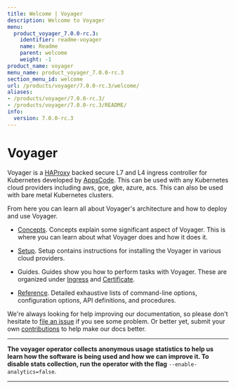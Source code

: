 ```yaml
---
title: Welcome | Voyager
description: Welcome to Voyager
menu:
  product_voyager_7.0.0-rc.3:
    identifier: readme-voyager
    name: Readme
    parent: welcome
    weight: -1
product_name: voyager
menu_name: product_voyager_7.0.0-rc.3
section_menu_id: welcome
url: /products/voyager/7.0.0-rc.3/welcome/
aliases:
- /products/voyager/7.0.0-rc.3/
- /products/voyager/7.0.0-rc.3/README/
info:
  version: 7.0.0-rc.3
---
```


# Voyager

Voyager is a [HAProxy](http://www.haproxy.org/) backed secure L7 and L4 ingress controller for Kubernetes developed by [AppsCode](https://appscode.com). This can be used with any Kubernetes cloud providers including aws, gce, gke, azure, acs. This can also be used with bare metal Kubernetes clusters.

From here you can learn all about Voyager's architecture and how to deploy and use Voyager.

- [Concepts](/products/voyager/7.0.0-rc.3/concepts/). Concepts explain some significant aspect of Voyager. This
is where you can learn about what Voyager does and how it does it.

- [Setup](/products/voyager/7.0.0-rc.3/setup/). Setup contains instructions for installing
  the Voyager in various cloud providers.

- Guides. Guides show you how to perform tasks with Voyager. These are organized under [Ingress](/products/voyager/7.0.0-rc.3/guides/ingress) and [Certificate](/products/voyager/7.0.0-rc.3/guides/certificate).

- [Reference](/products/voyager/7.0.0-rc.3/reference/). Detailed exhaustive lists of
command-line options, configuration options, API definitions, and procedures.

We're always looking for help improving our documentation, so please don't hesitate to
[file an issue](https://github.com/appscode/voyager/issues/new) if you see some problem.
Or better yet, submit your own [contributions](/products/voyager/7.0.0-rc.3/CONTRIBUTING) to help
make our docs better.

---

**The voyager operator collects anonymous usage statistics to help us learn how the software is being used and how we can improve it.
To disable stats collection, run the operator with the flag** `--enable-analytics=false`.

---
